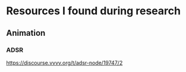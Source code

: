 # Resources I found during research

## Animation

### ADSR
https://discourse.vvvv.org/t/adsr-node/19747/2

